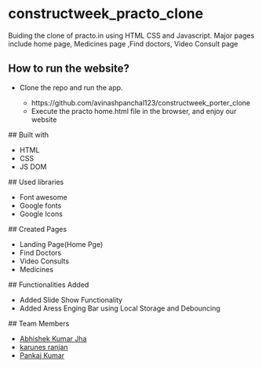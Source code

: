 # constructweek_practo_clone
Buiding the clone of practo.in using HTML CSS and Javascript. Major pages include home page, Medicines page ,Find doctors, Video Consult page
## How to run the website?
<ul>
  <li>Clone the repo and run the app.</li>
  <ul>
    <li>https://github.com/avinashpanchal123/constructweek_porter_clone</li>
    <li>Execute the practo home.html file in the browser, and enjoy our website</li>
  </ul>
</ul>
## Built with
<ul>
  <li>HTML</li>
  <li>CSS</li>
  <li>JS DOM</li>
</ul>
## Used libraries
<ul>
  <li>Font awesome</li>
  <li>Google fonts</li>
  <li>Google Icons</li>
  
</ul>
## Created Pages 
<ul>
  <li>Landing Page(Home Pge)</li>
  <li>Find Doctors</li>
  <li>Video Consults</li>
  <li>Medicines</li>
</ul>
## Functionalities Added
<ul>
  <li>Added Slide Show Functionality</li>
  <li>Added Aress Enging Bar using Local Storage and Debouncing</li>
  
</ul>
## Team Members 
<ul>
  <li><a href=">Kajal Kumari</a></li>
  <li><a href="https://github.com/AbhishekKumarJha3098">Abhishek Kumar Jha</a></li>
  <li><a href="">karunes ranjan</a></li>
  <li><a href="">Pankaj Kumar</a></li>
 </ul>
